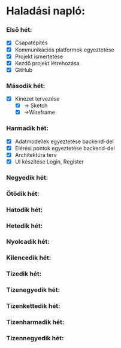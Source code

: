 # Haladási napló:

### Első hét:

- [x] Csapatépítés
- [x] Kommunikációs platformok egyeztetése
- [x] Projekt ismertetése
- [x] Kezdő projekt létrehozása
- [x] GitHub

### Második hét:

- [x] Kinézet tervezése 
  - [x] &#8594; Sketch
  - [x] &#8594;Wireframe

### Harmadik hét:

- [x] Adatmodellek egyeztetése backend-del
- [x] Elérési pontok egyeztetése backend-del
- [x] Architektúra terv
- [x] UI készítése Login, Register

### Negyedik hét:

### Ötödik hét:

### Hatodik hét:

### Hetedik hét:

### Nyolcadik hét:

### Kilencedik hét:

### Tizedik hét:

### Tizenegyedik hét:

### Tizenkettedik hét:

### Tizenharmadik hét:

### Tizennegyedik hét:
